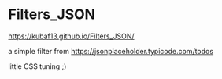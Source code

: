 # Filters_JSON
https://kubaf13.github.io/Filters_JSON/


a simple filter from https://jsonplaceholder.typicode.com/todos

little CSS tuning ;)
